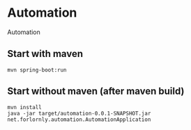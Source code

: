 # Automation
Automation
## Start with maven
```
mvn spring-boot:run
```
## Start without maven (after maven build)
```
mvn install
java -jar target/automation-0.0.1-SNAPSHOT.jar net.forlornly.automation.AutomationApplication
```
